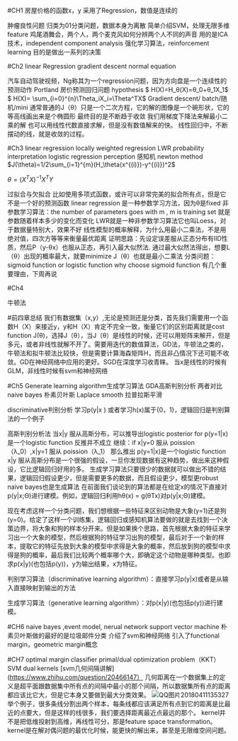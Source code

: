#CH1
房屋价格的函数x，y
采用了Regression，数值是连续的

肿瘤良性问题 归类为01分类问题，数据本身为离散
简单介绍SVM，处理无限多维feature
鸡尾酒舞会，两个人，两个麦克风如何分辨两个人不同的声音
用的是ICA技术，independent component analysis
强化学习算法，reinforcement learning  目的是做出一系列的决策

#Ch2
linear Regression
gradient descent
normal equation

汽车自动驾驶视频，Ng称其为一个regression问题，因为方向盘是一个连续性的预测动作
Portland  房价预测回归问题
hypothesis $ H(X)=H_θ(X)=θ_0+θ_1X_1$
$ H(X)= \sum_{i=0}^{n}\Theta_iX_i=\Theta^TX$
Gradient descent/ batch/随机/mini
通常普通的J（θ）只是一个二次方程，它的解的图像是一个碗形状，它的等高线画出来是个椭圆形
最终目的是不断趋于收敛
我们用梯度下降法来解最小二乘的解
也可以用线性代数直接求解，但是没有数值解来的快。
线性回归中，不断摆动的线，就是收敛的过程。

#Ch3
linear regression
locally weighted regression LWR
probability interpretation
logistic regression
perception 感知机
newton method
$J(\theta)=1/2\sum_{i=1}^{m}(H_\theta(x^{(i)})-y^{(i)})^2$

$\theta=(X^TX)^{-1}X^TY$

过拟合与欠拟合
比如使用多项式函数，或许可以非常完美的拟合所有点，但是它不是一个好的预测函数
linear regression 是一种参数学习方法，因为θ是fixed
非参数学习算法：the number of parameters goes with m , m is training set
就是参数随着样本多少的变化而变化
LWR就是一种非参数学习算法它也叫Loess，对于数据量特别大，效果不好
线性模型的概率解释，为什么用最小二乘法，不是用绝对值，四次方等等来衡量最优距离
证明思路：先设定误差服从正态分布有IID性质，然后P（y-θx）也服从正态，再引入最大似然法.
通过最大似然法得出，想要L（θ）出现的概率最大，就要minimize J（θ）也就是最小二乘法
分类问题：sigmoid function or logistic function
why choose sigmoid function 有几个重要理由，下周再说


#Ch4

牛顿法

#前四章总结
我们有数据集（x,y）,无论是预测还是分类，首先我们需要用一个函数H（X）来接近y，y和H（X）肯定不完全一致，衡量它们的区别距离就是cost function J(θ)，选择J（θ），当J（θ）是线性的时候，还可以用矩阵来解开，但是多元，或者非线性就解不开了。需要用迭代的数值算法，GD法，牛顿法之类的，牛顿法和拟牛顿法比较快，但是需要计算海森矩阵H，而且非凸情况下还可能不收敛。GD在神经网络中应用的更好。SGD在深度学习收青睐。
当x是线性的时候有GLM，非线性时候有svm和神经网络

#Ch5
Generate learning algorithm生成学习算法
GDA高斯判别分析
两者对比
naive bayes 朴素贝叶斯
Laplace smooth 拉普拉斯平滑

discriminative判别分析
学习p(y|x ) 或者学习h(x)属于{0，1}，逻辑回归是判别算法的一个例子

高斯判别分析法
当x|y 服从高斯分布，可以推导出logistic posterior for p(y=1|x)是一个logistic function
反推并不成立
继续：if x|y=0 服从 poission（λ_0）,x|y=1 服从 poission（λ_1）
那么推出 p(y=1|x)是一个logistic function
x|y 服从高斯分布是一个很强的假设，一旦你发现数据有这种趋势，做出来这种假设，它比逻辑回归好用的多。
生成学习算法只要很少的数据就可以做出不错的结果，逻辑回归假设更少，但是需要更多的数据，而且假设更少，模型更robust
naive bayes也是生成算法
在前面我们谈论到的算法都是在给定x的情况下直接对p(y|x;Θ)进行建模。例如，逻辑回归利用hθ(x) = g(θTx)对p(y|x;Θ)建模。

现在考虑这样一个分类问题，我们想根据一些特征来区别动物是大象(y=1)还是狗(y=0)。给定了这样一个训练集，逻辑回归或感知机算法要做的就是去找到一个决策边界，将大象和狗的样本分开来。但是如果换个思路，首先根据大象的特征来学习出一个大象的模型，然后根据狗的特征学习出狗的模型，最后对于一个新的样本，提取它的特征先放到大象的模型中求得是大象的概率，然后放到狗的模型中求得是狗的概率，最后我们比较两个概率哪个大，即确定这个动物是哪种类型。也即求p(x|y)(也包括p(y))，y为输出结果，x为特征。

判别学习算法（discriminative learning algorithm）：直接学习p(y|x)或者是从输入直接映射到输出的方法

生成学习算法（generative learning algorithm）：对p(x|y)(也包括p(y))进行建模。

#CH6
naive bayes ,event model, nerual network
support vector machine
朴素贝叶斯做的最好的是垃圾邮件分类
介绍了svm和神经网络
引入了functional margin，geometric margin概念

#CH7
optimal margin classifier
primal/dual optimization problem（KKT）
SVM dual
kernels
[svm几何间隔讲解](https://www.zhihu.com/question/20466147）
几何距离在一个数据集上的定义是超平面跟数据集中所有点的间隔中最小的那个间隔，所以数据集所有点的距离都应该比它大，但是它本身又要做到最大分类效果。
![QQ图片20180411135327](https://i.imgur.com/MSSPRks.png)
举个例子，很多条线分割出两个样本，每条线都应该满足所有点到它的距离是比最近的点要大，但是这样的线很多，我们要选择距离最近点最远的那个。
kernel并不是把低维投射到高维，再线性可分，那是feature space transformation。kernel是在解对偶问题的最优化时候，能更快的解出来，甚至是无限维空间问题。

